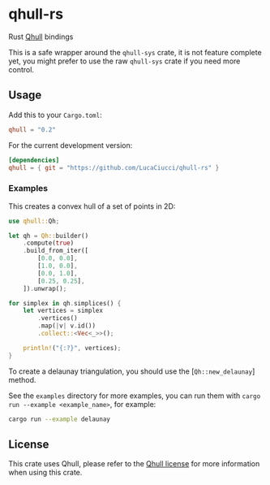 # qhull-rs
 Rust [Qhull](http://www.qhull.org/) bindings

This is a safe wrapper around the `qhull-sys` crate, it is not feature complete yet, you might prefer to use the raw `qhull-sys` crate if you need more control.

## Usage

Add this to your `Cargo.toml`:

```toml
qhull = "0.2"
```

For the current development version:
```toml
[dependencies]
qhull = { git = "https://github.com/LucaCiucci/qhull-rs" }
```

### Examples

This creates a convex hull of a set of points in 2D:
```rust
use qhull::Qh;

let qh = Qh::builder()
    .compute(true)
    .build_from_iter([
        [0.0, 0.0],
        [1.0, 0.0],
        [0.0, 1.0],
        [0.25, 0.25],
    ]).unwrap();

for simplex in qh.simplices() {
    let vertices = simplex
        .vertices()
        .map(|v| v.id())
        .collect::<Vec<_>>();

    println!("{:?}", vertices);
}
```

To create a delaunay triangulation, you should use the [`Qh::new_delaunay`] method.

See the `examples` directory for more examples, you can run them with `cargo run --example <example_name>`, for example:

```sh
cargo run --example delaunay
```

## License

This crate uses Qhull, please refer to the [Qhull license](http://www.qhull.org/COPYING.txt) for more information when using this crate.